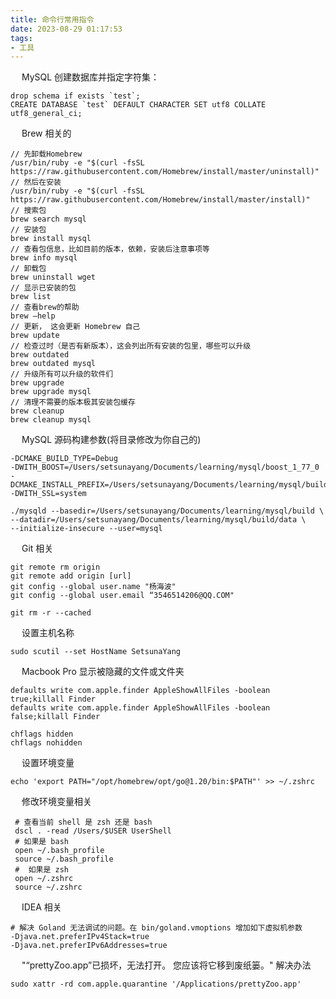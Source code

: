 ```yaml
---
title: 命令行常用指令
date: 2023-08-29 01:17:53
tags:
- 工具
---
```



&ensp;&ensp; MySQL 创建数据库并指定字符集：
```xshell
drop schema if exists `test`;
CREATE DATABASE `test` DEFAULT CHARACTER SET utf8 COLLATE utf8_general_ci;
```

&ensp;&ensp; Brew 相关的

```shell
// 先卸载Homebrew
/usr/bin/ruby -e "$(curl -fsSL https://raw.githubusercontent.com/Homebrew/install/master/uninstall)"
// 然后在安装
/usr/bin/ruby -e "$(curl -fsSL https://raw.githubusercontent.com/Homebrew/install/master/install)"
// 搜索包
brew search mysql
// 安装包
brew install mysql
// 查看包信息，比如目前的版本，依赖，安装后注意事项等
brew info mysql
// 卸载包
brew uninstall wget
// 显示已安装的包
brew list
// 查看brew的帮助
brew –help
// 更新， 这会更新 Homebrew 自己
brew update
// 检查过时（是否有新版本），这会列出所有安装的包里，哪些可以升级
brew outdated
brew outdated mysql
// 升级所有可以升级的软件们
brew upgrade
brew upgrade mysql
// 清理不需要的版本极其安装包缓存
brew cleanup
brew cleanup mysql
```
&ensp;&ensp; MySQL 源码构建参数(将目录修改为你自己的)
```shell
-DCMAKE_BUILD_TYPE=Debug
-DWITH_BOOST=/Users/setsunayang/Documents/learning/mysql/boost_1_77_0
-DCMAKE_INSTALL_PREFIX=/Users/setsunayang/Documents/learning/mysql/build
-DWITH_SSL=system

./mysqld --basedir=/Users/setsunayang/Documents/learning/mysql/build \
--datadir=/Users/setsunayang/Documents/learning/mysql/build/data \
--initialize-insecure --user=mysql
```

&ensp;&ensp; Git 相关
```shell 
git remote rm origin 
git remote add origin [url]
git config --global user.name "杨海波"
git config --global user.email “3546514206@QQ.COM"

git rm -r --cached
```

&ensp;&ensp; 设置主机名称
```shell
sudo scutil --set HostName SetsunaYang
```

&ensp;&ensp; Macbook Pro 显示被隐藏的文件或文件夹
```shell
defaults write com.apple.finder AppleShowAllFiles -boolean true;killall Finder 
defaults write com.apple.finder AppleShowAllFiles -boolean false;killall Finder

chflags hidden
chflags nohidden
```

&ensp;&ensp; 设置环境变量
```shell
echo 'export PATH="/opt/homebrew/opt/go@1.20/bin:$PATH"' >> ~/.zshrc
```

&ensp;&ensp; 修改环境变量相关
```shell
 # 查看当前 shell 是 zsh 还是 bash
 dscl . -read /Users/$USER UserShell
 # 如果是 bash
 open ~/.bash_profile
 source ~/.bash_profile
 #  如果是 zsh
 open ~/.zshrc 
 source ~/.zshrc
```

&ensp;&ensp; IDEA 相关
```shell
# 解决 Goland 无法调试的问题。在 bin/goland.vmoptions 增加如下虚拟机参数
-Djava.net.preferIPv4Stack=true
-Djava.net.preferIPv6Addresses=true
```

&ensp;&ensp; "“prettyZoo.app”已损坏，无法打开。 您应该将它移到废纸篓。" 解决办法
```shell
sudo xattr -rd com.apple.quarantine '/Applications/prettyZoo.app'
```